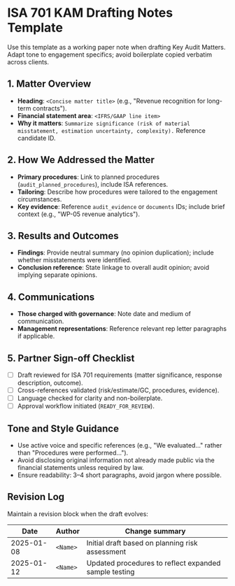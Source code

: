 # ISA 701 KAM Drafting Notes Template

Use this template as a working paper note when drafting Key Audit Matters. Adapt tone to engagement specifics; avoid boilerplate copied verbatim across clients.

## 1. Matter Overview
- **Heading**: `<Concise matter title>` (e.g., "Revenue recognition for long-term contracts").
- **Financial statement area**: `<IFRS/GAAP line item>`
- **Why it matters**: `Summarize significance (risk of material misstatement, estimation uncertainty, complexity).` Reference candidate ID.

## 2. How We Addressed the Matter
- **Primary procedures**: Link to planned procedures (`audit_planned_procedures`), include ISA references.
- **Tailoring**: Describe how procedures were tailored to the engagement circumstances.
- **Key evidence**: Reference `audit_evidence` or `documents` IDs; include brief context (e.g., "WP-05 revenue analytics").

## 3. Results and Outcomes
- **Findings**: Provide neutral summary (no opinion duplication); include whether misstatements were identified.
- **Conclusion reference**: State linkage to overall audit opinion; avoid implying separate opinions.

## 4. Communications
- **Those charged with governance**: Note date and medium of communication.
- **Management representations**: Reference relevant rep letter paragraphs if applicable.

## 5. Partner Sign-off Checklist
- [ ] Draft reviewed for ISA 701 requirements (matter significance, response description, outcome).
- [ ] Cross-references validated (risk/estimate/GC, procedures, evidence).
- [ ] Language checked for clarity and non-boilerplate.
- [ ] Approval workflow initiated (`READY_FOR_REVIEW`).

## Tone and Style Guidance
- Use active voice and specific references (e.g., "We evaluated..." rather than "Procedures were performed...").
- Avoid disclosing original information not already made public via the financial statements unless required by law.
- Ensure readability: 3–4 short paragraphs, avoid jargon where possible.

## Revision Log
Maintain a revision block when the draft evolves:

| Date | Author | Change summary |
| --- | --- | --- |
| 2025-01-08 | `<Name>` | Initial draft based on planning risk assessment |
| 2025-01-12 | `<Name>` | Updated procedures to reflect expanded sample testing |
